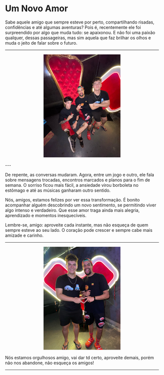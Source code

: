 # Um Novo Amor

Sabe aquele amigo que sempre esteve por perto, compartilhando risadas, confidências e até algumas aventuras? Pois é, recentemente ele foi surpreendido por algo que muda tudo: se apaixonou. E não foi uma paixão qualquer, dessas passageiras, mas sim aquela que faz brilhar os olhos e muda o jeito de falar sobre o futuro.

---

<p align="center">
  <img src="img/IMG-20250323-WA0021.jpg" alt="Texto alternativo" width="50%">
</p>
---

De repente, as conversas mudaram. Agora, entre um jogo e outro, ele fala sobre mensagens trocadas, encontros marcados e planos para o fim de semana. O sorriso ficou mais fácil, a ansiedade virou borboleta no estômago e até as músicas ganharam outro sentido.

Nós, amigos, estamos felizes por ver essa transformação. É bonito acompanhar alguém descobrindo um novo sentimento, se permitindo viver algo intenso e verdadeiro. Que esse amor traga ainda mais alegria, aprendizado e momentos inesquecíveis.

Lembre-se, amigo: aproveite cada instante, mas não esqueça de quem sempre esteve ao seu lado. O coração pode crescer e sempre cabe mais amizade e carinho.

---

<p align="center">
  <img src="img/IMG-20250323-WA0018.jpg" alt="Texto alternativo" width="50%">
</p>

Nós estamos orgulhosos amigo, vai dar td certo, aproveite demais, porém não nos abandone, não esqueça os amigos!

---